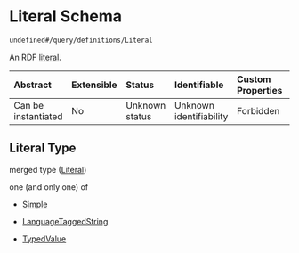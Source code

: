 # Literal Schema

```txt
undefined#/query/definitions/Literal
```

An RDF [literal](https://www.w3.org/TR/rdf11-concepts/#dfn-literal).

| Abstract            | Extensible | Status         | Identifiable            | Custom Properties | Additional Properties | Access Restrictions | Defined In                                                                     |
| :------------------ | :--------- | :------------- | :---------------------- | :---------------- | :-------------------- | :------------------ | :----------------------------------------------------------------------------- |
| Can be instantiated | No         | Unknown status | Unknown identifiability | Forbidden         | Allowed               | none                | [okp4-cognitarium.json\*](schema/okp4-cognitarium.json "open original schema") |

## Literal Type

merged type ([Literal](okp4-cognitarium-querymsg-definitions-literal.md))

one (and only one) of

*   [Simple](okp4-cognitarium-querymsg-definitions-literal-oneof-simple.md "check type definition")

*   [LanguageTaggedString](okp4-cognitarium-querymsg-definitions-literal-oneof-languagetaggedstring.md "check type definition")

*   [TypedValue](okp4-cognitarium-querymsg-definitions-literal-oneof-typedvalue.md "check type definition")
